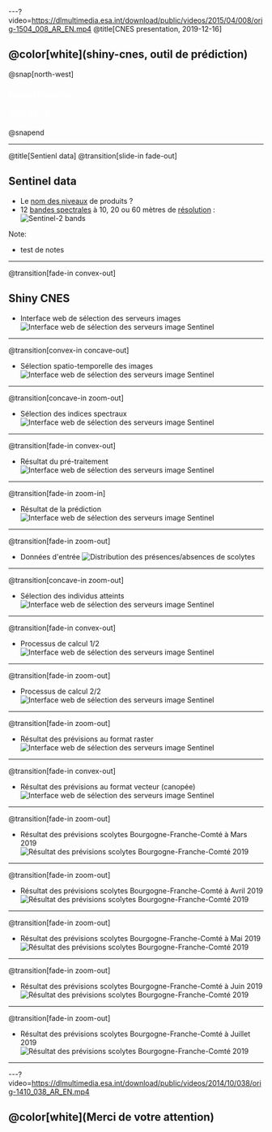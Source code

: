 ---?video=https://dlmultimedia.esa.int/download/public/videos/2015/04/008/orig-1504_008_AR_EN.mp4
@title[CNES presentation, 2019-12-16]

## @color[white](shiny-cnes, outil de prédiction)

@snap[north-west]
<h3><span style="color:white;">Pascal Obstétar</span></h3>
<h4><span style="color:white;">2019-04-15</span></h4>
@snapend 


---
@title[Sentienl data]
@transition[slide-in fade-out]
## Sentinel data
- Le [nom des niveaux](http://www.cesbio.ups-tlse.fr/multitemp/?p=2766) de produits ?
- 12 [bandes spectrales](https://sentinel.esa.int/web/sentinel/user-guides/sentinel-2-msi/resolutions/radiometric) à 10, 20 ou 60 mètres de [résolution](https://sentinel.esa.int/web/sentinel/user-guides/sentinel-2-msi/resolutions/spatial) :
    ![Sentinel-2 bands](https://landsat.gsfc.nasa.gov/wp-content/uploads/2015/06/Landsat.v.Sentinel-2.png)
    
Note:
- test de notes

---
@transition[fade-in convex-out]
## Shiny CNES
- Interface web de sélection des serveurs images
![Interface web de sélection des serveurs image Sentinel](https://github.com/pobsteta/cnes_pres/raw/master/images/shinycnes2501.png)

---
@transition[convex-in concave-out]
- Sélection spatio-temporelle des images
![Interface web de sélection des serveurs image Sentinel](https://github.com/pobsteta/cnes_pres/raw/master/images/shinycnes2502.png)

---
@transition[concave-in zoom-out]
- Sélection des indices spectraux
![Interface web de sélection des serveurs image Sentinel](https://github.com/pobsteta/cnes_pres/raw/master/images/shinycnes03.png)

---
@transition[fade-in convex-out]
- Résultat du pré-traitement
![Interface web de sélection des serveurs image Sentinel](https://github.com/pobsteta/cnes_pres/raw/master/images/shinycnes2504.png)

---
@transition[fade-in zoom-in]
- Résultat de la prédiction
![Interface web de sélection des serveurs image Sentinel](https://github.com/pobsteta/cnes_pres/raw/master/images/shinycnes2505.png)

---
@transition[fade-in zoom-out]
- Données d'entrée
![Distribution des présences/absences de scolytes](https://github.com/pobsteta/cnes_pres/raw/master/images/CIgreen25.png)

---
@transition[concave-in zoom-out]
- Sélection des individus atteints
![Interface web de sélection des serveurs image Sentinel](https://github.com/pobsteta/cnes_pres/raw/master/images/shinycnes09.png)

---
@transition[fade-in convex-out]
- Processus de calcul 1/2
![Interface web de sélection des serveurs image Sentinel](https://github.com/pobsteta/cnes_pres/raw/master/images/poster01.png)

---
@transition[fade-in zoom-out]
- Processus de calcul 2/2
![Interface web de sélection des serveurs image Sentinel](https://github.com/pobsteta/cnes_pres/raw/master/images/poster02.png)

---
@transition[fade-in zoom-out]
- Résultat des prévisions au format raster
![Interface web de sélection des serveurs image Sentinel](https://github.com/pobsteta/cnes_pres/raw/master/images/predict_fr25.png)

---
@transition[fade-in convex-out]
- Résultat des prévisions au format vecteur (canopée)
![Interface web de sélection des serveurs image Sentinel](https://github.com/pobsteta/cnes_pres/raw/master/images/predict_fr_vect25.png)

---
@transition[fade-in zoom-out]
- Résultat des prévisions scolytes Bourgogne-Franche-Comté à Mars 2019
![Résultat des prévisions scolytes Bourgogne-Franche-Comté 2019](https://github.com/pobsteta/cnes_pres/raw/master/images/frame_2019-03-15.png)

---
@transition[fade-in zoom-out]
- Résultat des prévisions scolytes Bourgogne-Franche-Comté à Avril 2019
![Résultat des prévisions scolytes Bourgogne-Franche-Comté 2019](https://github.com/pobsteta/cnes_pres/raw/master/images/frame_2019-04-15.png)

---
@transition[fade-in zoom-out]
- Résultat des prévisions scolytes Bourgogne-Franche-Comté à Mai 2019
![Résultat des prévisions scolytes Bourgogne-Franche-Comté 2019](https://github.com/pobsteta/cnes_pres/raw/master/images/frame_2019-05-15.png)

---
@transition[fade-in zoom-out]
- Résultat des prévisions scolytes Bourgogne-Franche-Comté à Juin 2019
![Résultat des prévisions scolytes Bourgogne-Franche-Comté 2019](https://github.com/pobsteta/cnes_pres/raw/master/images/frame_2019-06-15.png)

---
@transition[fade-in zoom-out]
- Résultat des prévisions scolytes Bourgogne-Franche-Comté à Juillet 2019
![Résultat des prévisions scolytes Bourgogne-Franche-Comté 2019](https://github.com/pobsteta/cnes_pres/raw/master/images/frame_2019-07-15.png)

---

---?video=https://dlmultimedia.esa.int/download/public/videos/2014/10/038/orig-1410_038_AR_EN.mp4
## @color[white](Merci de votre attention)
